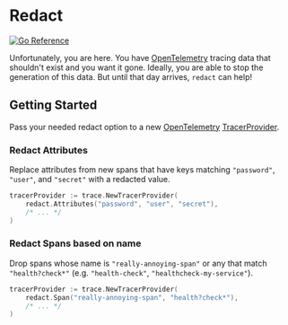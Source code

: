 # Redact

[![Go Reference](https://pkg.go.dev/badge/github.com/MrAlias/redact.svg)](https://pkg.go.dev/github.com/MrAlias/redact)

Unfortunately, you are here.
You have [OpenTelemetry] tracing data that shouldn't exist and you want it gone.
Ideally, you are able to stop the generation of this data.
But until that day arrives, `redact` can help!

## Getting Started

Pass your needed redact option to a new [OpenTelemetry] [TracerProvider].

### Redact Attributes

Replace attributes from new spans that have keys matching `"password"`, `"user"`, and `"secret"` with a redacted value.

```go
tracerProvider := trace.NewTracerProvider(
	redact.Attributes("password", "user", "secret"),
	/* ... */
)
```

### Redact Spans based on name

Drop spans whose name is `"really-annoying-span"` or any that match `"health?check*"` (e.g. `"health-check"`, `"healthcheck-my-service"`).

```go
tracerProvider := trace.NewTracerProvider(
	redact.Span("really-annoying-span", "health?check*"),
	/* ... */
)
```

[OpenTelemetry]: https://opentelemetry.io/
[TracerProvider]: https://pkg.go.dev/go.opentelemetry.io/otel/sdk/trace#TracerProvider
